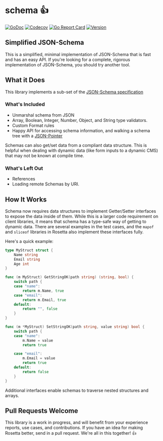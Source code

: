 # schema 👍

[![GoDoc](https://img.shields.io/badge/go-documentation-blue.svg?style=flat-square)](http://pkg.go.dev/github.com/benpate/rosetta/schema)
[![Codecov](https://img.shields.io/codecov/c/github/benpate/rosetta/schema.svg?style=flat-square)](https://codecov.io/gh/benpate/rosetta/schema)
[![Go Report Card](https://goreportcard.com/badge/github.com/benpate/rosetta/schema?style=flat-square)](https://goreportcard.com/report/github.com/benpate/rosetta/schema)
[![Version](https://img.shields.io/github/v/release/benpate/rosetta?include_prereleases&style=flat-square&color=brightgreen)](https://github.com/benpate/rosetta/releases)

## Simplified JSON-Schema

This is a simplified, minimal implementation of JSON-Schema that is fast and has an easy API.  If you're looking for a complete, rigorous implementation of JSON-Schema, you should try another tool.

## What it Does

This library implements a sub-set of the [JSON-Schema specification](http://json-schema.org)

### What's Included

* Unmarshal schema from JSON
* Array, Boolean, Integer, Number, Object, and String type validators.
* Custom Format rules
* Happy API for accessing schema information, and walking a schema tree with a [JSON-Pointer](https://tools.ietf.org/html/rfc6901)

Schemas can also get/set data from a compliant data structure.  This is helpful when dealing with dynamic data (like form inputs to a dynamic CMS) that may not be known at compile time.

### What's Left Out

* References
* Loading remote Schemas by URI.

## How It Works

Schema now requires data structures to implement Getter/Setter interfaces to expose the data inside of them.  While this is a larger code requirement on client libraries, it means that schema has a type-safe way of getting to dynamic data.  There are several examples in the test cases, and the `mapof` and `sliceof` libraries in Rosetta also implement these interfaces fully.  

Here's a quick example:

```go
type MyStruct struct {
	Name string
	Email string
	Age int
}

func (m MyStruct) GetStringOK(path string) (string, bool) {
	switch path {
	case "name":
		return m.Name, true
	case "email":
		return m.Email, true
	default:
		return "", false
	}
}

func (m *MyStruct) SetStringOK(path string, value string) bool {
	switch path {
	case "name":
		m.Name = value
		return true

	case "email":
		m.Email = value
		return true
	default:
		return false
	}
}

```

Additional interfaces enable schemas to traverse nested structures and arrays.

## Pull Requests Welcome

This library is a work in progress, and will benefit from your experience reports, use cases, and contributions.  If you have an idea for making Rosetta better, send in a pull request.  We're all in this together! 👍
 
